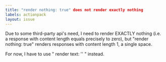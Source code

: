 ```yaml
---
title: "render nothing: true" does not render exactly nothing
labels: actionpack
layout: issue
---
```


Due to some third-party api's need, I need to render EXACTLY nothing (i.e. a response with content length equals precisely to zero), but "render nothing: true" renders responses with content length 1, a single space.

For now, I have to use " render text: '' " instead.


